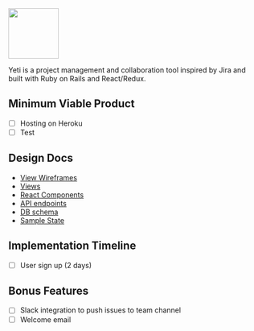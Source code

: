 <img src="http://i.imgur.com/3H2rDxM.png" width="100">

Yeti is a project management and collaboration tool inspired by Jira and built with Ruby on Rails and React/Redux.


## Minimum Viable Product

- [ ] Hosting on Heroku
- [ ] Test

## Design Docs
* [View Wireframes][wireframes]
* [Views](views)
* [React Components][components]
* [API endpoints][api-endpoints]
* [DB schema][schema]
* [Sample State][sample-state]

[wireframes]: docs/wireframes
[views]: docs/views
[components]: docs/components
[api-endpoints]: docs/api-endpoints
[schema]: docs/schema
[sample-state]: docs/sample-state


## Implementation Timeline
- [ ] User sign up (2 days)

## Bonus Features

- [ ] Slack integration to push issues to team channel
- [ ] Welcome email
